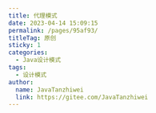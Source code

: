 ```yaml
---
title: 代理模式
date: 2023-04-14 15:09:15
permalink: /pages/95af93/
titleTag: 原创
sticky: 1
categories:
  - Java设计模式
tags:
  - 设计模式
author: 
  name: JavaTanzhiwei
  link: https://gitee.com/JavaTanzhiwei
---
```

